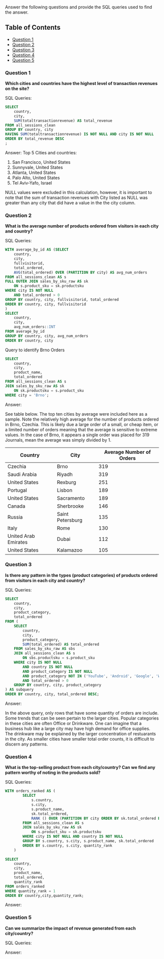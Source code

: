 Answer the following questions and provide the SQL queries used to find the answer.

## Table of Contents

- [Question 1](#question-1)
- [Question 2](#question-2)
- [Question 3](#question-3)
- [Question 4](#question-4)
- [Question 5](#question-5)
    
### Question 1
**Which cities and countries have the highest level of transaction revenues on the site?**


SQL Queries:
```sql
SELECT
	country,
	city,
	SUM(totaltransactionrevenue) AS total_revenue
FROM all_sessions_clean
GROUP BY country, city
HAVING SUM(totaltransactionrevenue) IS NOT NULL AND city IS NOT NULL
ORDER BY total_revenue DESC
;
```

Answer: Top 5 Cities and countries:

1. San Francisco, United States 
2. Sunnyvale, United States
3. Atlanta, United States
4. Palo Alto, United States
5. Tel Aviv-Yafo, Israel

NULL values were excluded in this calculation, however, it is important to note that the sum of transaction revenues with City listed as NULL was greater than any city that did have a value in the the city column. 


### Question 2
**What is the average number of products ordered from visitors in each city and country?**


SQL Queries:
```sql
WITH average_by_id AS (SELECT 
	country,
	city,
	fullvisitorid,
	total_ordered,
	AVG(total_ordered) OVER (PARTITION BY city) AS avg_num_orders
FROM all_sessions_clean AS s
FULL OUTER JOIN sales_by_sku_raw AS sk
	ON s.product_sku = sk.productsku
WHERE city IS NOT NULL
	AND total_ordered > 0
GROUP BY country, city, fullvisitorid, total_ordered
ORDER BY country, city, fullvisitorid
)
SELECT
	country,
	city,
	avg_num_orders::INT
FROM average_by_id
GROUP BY country, city, avg_num_orders
ORDER BY country, city
```

Query to identify Brno Orders
```sql
SELECT
	country,
	city,
	product_name,
	total_ordered
FROM all_sessions_clean AS s
JOIN sales_by_sku_raw AS sk
	ON sk.productsku = s.product_sku
WHERE city = 'Brno';
```

Answer:

See table below. The top ten cities by average were included here as a sample. Note the relatively high average for the number of products ordered in Brno, Czechia. This is likely due a large order of a small, or cheap item, or a limited number of orders meaning that the average is sensitive to extreme values. In the case of Brno, it appears a single order was placed for 319 Journals, mean the average was simply divided by 1.  

| Country         | City             | Average Number of Orders |
|-----------------|------------------|---------------------------|
| Czechia         | Brno             | 319                       |
| Saudi Arabia    | Riyadh           | 319                       |
| United States   | Rexburg          | 251                       |
| Portugal        | Lisbon           | 189                       |
| United States   | Sacramento       | 189                       |
| Canada          | Sherbrooke       | 146                       |
| Russia          | Saint Petersburg | 135                       |
| Italy           | Rome             | 130                       |
| United Arab Emirates | Dubai       | 112                       |
| United States   | Kalamazoo        | 105                       |





### Question 3
**Is there any pattern in the types (product categories) of products ordered from visitors in each city and country?**


SQL Queries:
```sql
SELECT 
	country,
	city,
	product_category,
	total_ordered
FROM (
    SELECT 
        country,
        city,
        product_category,
        SUM(total_ordered) AS total_ordered
    FROM sales_by_sku_raw AS sbs
    JOIN all_sessions_clean AS s
        ON sbs.productsku = s.product_sku
    WHERE city IS NOT NULL 
		AND country IS NOT NULL
		AND product_category IS NOT NULL
		AND product_category NOT IN ('YouTube', 'Android', 'Google', 'Waze')
		AND total_ordered > 0
    GROUP BY country, city, product_category
) AS subquery
ORDER BY country, city, total_ordered DESC;
```
Answer: 

In the above query, only rows that have some quantity of orders are include. Some trends that can be seen pertain to the larger cities. Popular categories in these cities are often Office or Drinkware. One can imagine that a business hub like a large city may have high demand for office supplies. The drinkware may be explained by the larger concentration of restuarants in the city. As smaller cities have smaller total order counts, it is difficult to discern any patterns. 

### Question 4
**What is the top-selling product from each city/country? Can we find any pattern worthy of noting in the products sold?**


SQL Queries:
```sql
WITH orders_ranked AS (
		SELECT
			s.country,
			s.city,
			s.product_name,
			sk.total_ordered,
			RANK () OVER (PARTITION BY city ORDER BY sk.total_ordered DESC) AS quantity_rank
		FROM all_sessions_clean AS s
		JOIN sales_by_sku_raw AS sk
			ON s.product_sku = sk.productsku
		WHERE city IS NOT NULL AND country IS NOT NULL
		GROUP BY s.country, s.city, s.product_name, sk.total_ordered
		ORDER BY s.country, s.city, quantity_rank
	)
	
SELECT
	country,
	city,
	product_name,
	total_ordered,
	quantity_rank
FROM orders_ranked
WHERE quantity_rank = 1
ORDER BY country,city,quantity_rank;
```


Answer:





### Question 5
**Can we summarize the impact of revenue generated from each city/country?**

SQL Queries:



Answer:







